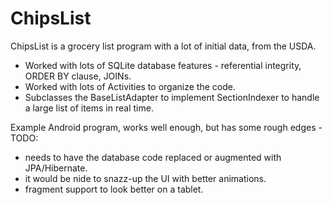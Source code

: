# ChipsList
ChipsList is a grocery list program with a lot of initial data, from the USDA. 

* Worked with lots of SQLite database features - referential integrity, ORDER BY clause, JOINs.
* Worked with lots of Activities to organize the code. 
* Subclasses the BaseListAdapter to implement SectionIndexer to handle a large list of items in real time.

Example Android program, works well enough, but has some rough edges - 
TODO: 
* needs to have the database code replaced or augmented with JPA/Hibernate.
* it would be nide to snazz-up the UI with better animations.  
* fragment support to look better on a tablet. 
